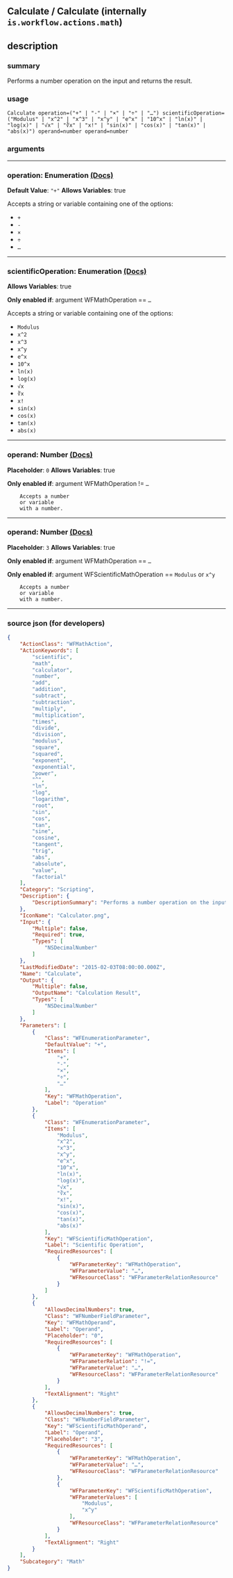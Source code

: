 
## Calculate / Calculate (internally `is.workflow.actions.math`)


## description

### summary

Performs a number operation on the input and returns the result.


### usage
```
Calculate operation=("+" | "-" | "×" | "÷" | "…") scientificOperation=("Modulus" | "x^2" | "x^3" | "x^y" | "e^x" | "10^x" | "ln(x)" | "log(x)" | "√x" | "∛x" | "x!" | "sin(x)" | "cos(x)" | "tan(x)" | "abs(x)") operand=number operand=number
```

### arguments

---

### operation: Enumeration [(Docs)](https://pfgithub.github.io/shortcutslang/gettingstarted#enum-select-field)
**Default Value**: `"+"`
**Allows Variables**: true



Accepts a string 
or variable
containing one of the options:

- `+`
- `-`
- `×`
- `÷`
- `…`

---

### scientificOperation: Enumeration [(Docs)](https://pfgithub.github.io/shortcutslang/gettingstarted#enum-select-field)
**Allows Variables**: true

**Only enabled if**: argument WFMathOperation == `…`

Accepts a string 
or variable
containing one of the options:

- `Modulus`
- `x^2`
- `x^3`
- `x^y`
- `e^x`
- `10^x`
- `ln(x)`
- `log(x)`
- `√x`
- `∛x`
- `x!`
- `sin(x)`
- `cos(x)`
- `tan(x)`
- `abs(x)`

---

### operand: Number [(Docs)](https://pfgithub.github.io/shortcutslang/gettingstarted#number-field)
**Placeholder**: `0`
**Allows Variables**: true

**Only enabled if**: argument WFMathOperation != `…`

		Accepts a number 
		or variable
		with a number.

---

### operand: Number [(Docs)](https://pfgithub.github.io/shortcutslang/gettingstarted#number-field)
**Placeholder**: `3`
**Allows Variables**: true

**Only enabled if**: argument WFMathOperation == `…`

**Only enabled if**: argument WFScientificMathOperation == `Modulus` or `x^y`

		Accepts a number 
		or variable
		with a number.

---

### source json (for developers)

```json
{
	"ActionClass": "WFMathAction",
	"ActionKeywords": [
		"scientific",
		"math",
		"calculator",
		"number",
		"add",
		"addition",
		"subtract",
		"subtraction",
		"multiply",
		"multiplication",
		"times",
		"divide",
		"division",
		"modulus",
		"square",
		"squared",
		"exponent",
		"exponential",
		"power",
		"^",
		"ln",
		"log",
		"logarithm",
		"root",
		"sin",
		"cos",
		"tan",
		"sine",
		"cosine",
		"tangent",
		"trig",
		"abs",
		"absolute",
		"value",
		"factorial"
	],
	"Category": "Scripting",
	"Description": {
		"DescriptionSummary": "Performs a number operation on the input and returns the result."
	},
	"IconName": "Calculator.png",
	"Input": {
		"Multiple": false,
		"Required": true,
		"Types": [
			"NSDecimalNumber"
		]
	},
	"LastModifiedDate": "2015-02-03T08:00:00.000Z",
	"Name": "Calculate",
	"Output": {
		"Multiple": false,
		"OutputName": "Calculation Result",
		"Types": [
			"NSDecimalNumber"
		]
	},
	"Parameters": [
		{
			"Class": "WFEnumerationParameter",
			"DefaultValue": "+",
			"Items": [
				"+",
				"-",
				"×",
				"÷",
				"…"
			],
			"Key": "WFMathOperation",
			"Label": "Operation"
		},
		{
			"Class": "WFEnumerationParameter",
			"Items": [
				"Modulus",
				"x^2",
				"x^3",
				"x^y",
				"e^x",
				"10^x",
				"ln(x)",
				"log(x)",
				"√x",
				"∛x",
				"x!",
				"sin(x)",
				"cos(x)",
				"tan(x)",
				"abs(x)"
			],
			"Key": "WFScientificMathOperation",
			"Label": "Scientific Operation",
			"RequiredResources": [
				{
					"WFParameterKey": "WFMathOperation",
					"WFParameterValue": "…",
					"WFResourceClass": "WFParameterRelationResource"
				}
			]
		},
		{
			"AllowsDecimalNumbers": true,
			"Class": "WFNumberFieldParameter",
			"Key": "WFMathOperand",
			"Label": "Operand",
			"Placeholder": "0",
			"RequiredResources": [
				{
					"WFParameterKey": "WFMathOperation",
					"WFParameterRelation": "!=",
					"WFParameterValue": "…",
					"WFResourceClass": "WFParameterRelationResource"
				}
			],
			"TextAlignment": "Right"
		},
		{
			"AllowsDecimalNumbers": true,
			"Class": "WFNumberFieldParameter",
			"Key": "WFScientificMathOperand",
			"Label": "Operand",
			"Placeholder": "3",
			"RequiredResources": [
				{
					"WFParameterKey": "WFMathOperation",
					"WFParameterValue": "…",
					"WFResourceClass": "WFParameterRelationResource"
				},
				{
					"WFParameterKey": "WFScientificMathOperation",
					"WFParameterValues": [
						"Modulus",
						"x^y"
					],
					"WFResourceClass": "WFParameterRelationResource"
				}
			],
			"TextAlignment": "Right"
		}
	],
	"Subcategory": "Math"
}
```
